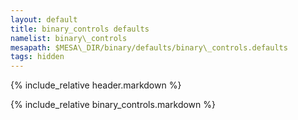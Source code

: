 ```yaml
---
layout: default
title: binary_controls defaults
namelist: binary\_controls
mesapath: $MESA\_DIR/binary/defaults/binary\_controls.defaults
tags: hidden
---
```


{% include_relative header.markdown %}

{% include_relative binary_controls.markdown %}
